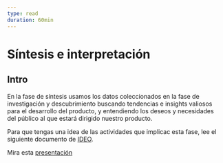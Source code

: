 ```yaml
---
type: read
duration: 60min
---
```


# Síntesis e interpretación

## Intro

En la fase de síntesis usamos los datos coleccionados en la fase de
investigación y descubrimiento buscando tendencias e insights valiosos para el
desarrollo del producto, y entendiendo los deseos y necesidades del público al
que estará dirigido nuestro producto.

Para que tengas una idea de las actividades que implicac esta fase, lee el
siguiente documento de [IDEO](https://designthinkingforeducators.com/).

Mira esta [presentación](https://drive.google.com/file/d/0B0NdG2VNCDPzLU1CcFJZaU91ajg/preview")
